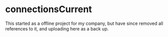 # connectionsCurrent
This started as a offline project for my company, but have since removed all references to it, and uploading here as a back up.
